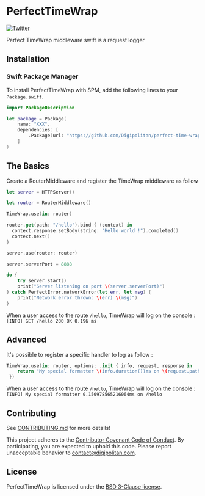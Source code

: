 PerfectTimeWrap
=================================

[![Twitter](https://img.shields.io/badge/twitter-@Digipolitan-blue.svg?style=flat)](http://twitter.com/Digipolitan)

Perfect TimeWrap middleware swift is a request logger

## Installation

### Swift Package Manager

To install PerfectTimeWrap with SPM, add the following lines to your `Package.swift`.

```swift
import PackageDescription

let package = Package(
    name: "XXX",
    dependencies: [
        .Package(url: "https://github.com/Digipolitan/perfect-time-wrap-swift.git", majorVersion: 1)
    ]
)
```

## The Basics

Create a RouterMiddleware and register the TimeWrap middleware as follow

```swift
let server = HTTPServer()

let router = RouterMiddleware()

TimeWrap.use(in: router)

router.get(path: "/hello").bind { (context) in
  context.response.setBody(string: "Hello world !").completed()
  context.next()
}

server.use(router: router)

server.serverPort = 8888

do {
    try server.start()
    print("Server listening on port \(server.serverPort)")
} catch PerfectError.networkError(let err, let msg) {
    print("Network error thrown: \(err) \(msg)")
}
```
When a user access to the route `/hello`, TimeWrap will log on the console :
`[INFO] GET /hello 200 OK 0.196 ms`

## Advanced

It's possible to register a specific handler to log as follow :
```swift
TimeWrap.use(in: router, options: .init { info, request, response in
    return "My special formatter \(info.duration())ms on \(request.path)"
 })
```
When a user access to the route `/hello`, TimeWrap will log on the console :
`[INFO] My special formatter 0.150978565216064ms on /hello`

## Contributing

See [CONTRIBUTING.md](CONTRIBUTING.md) for more details!

This project adheres to the [Contributor Covenant Code of Conduct](CODE_OF_CONDUCT.md).
By participating, you are expected to uphold this code. Please report
unacceptable behavior to [contact@digipolitan.com](mailto:contact@digipolitan.com).

## License

PerfectTimeWrap is licensed under the [BSD 3-Clause license](LICENSE).
